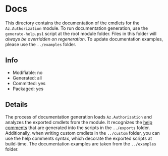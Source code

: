 # Docs
This directory contains the documentation of the cmdlets for the `Az.Authorization` module. To run documentation generation, use the `generate-help.ps1` script at the root module folder. Files in this folder will *always be overridden on regeneration*. To update documentation examples, please use the `../examples` folder.

## Info
- Modifiable: no
- Generated: all
- Committed: yes
- Packaged: yes

## Details
The process of documentation generation loads `Az.Authorization` and analyzes the exported cmdlets from the module. It recognizes the [help comments](https://learn.microsoft.com/powershell/module/microsoft.powershell.core/about/about_comment_based_help) that are generated into the scripts in the `../exports` folder. Additionally, when writing custom cmdlets in the `../custom` folder, you can use the help comments syntax, which decorate the exported scripts at build-time. The documentation examples are taken from the `../examples` folder.